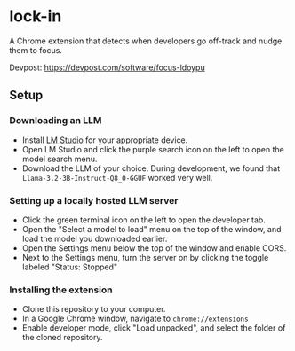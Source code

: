 # lock-in
A Chrome extension that detects when developers go off-track and nudge them to focus.

Devpost: https://devpost.com/software/focus-ldoypu 

## Setup

### Downloading an LLM

* Install [LM Studio](https://lmstudio.ai/) for your appropriate device.
* Open LM Studio and click the purple search icon on the left to open the model search menu.
* Download the LLM of your choice. During development, we found that `Llama-3.2-3B-Instruct-Q8_0-GGUF` worked very well.

### Setting up a locally hosted LLM server

* Click the green terminal icon on the left to open the developer tab.
* Open the "Select a model to load" menu on the top of the window, and load the model you downloaded earlier.
* Open the Settings menu below the top of the window and enable CORS.
* Next to the Settings menu, turn the server on by clicking the toggle labeled "Status: Stopped"

### Installing the extension

* Clone this repository to your computer.
* In a Google Chrome window, navigate to `chrome://extensions`
* Enable developer mode, click "Load unpacked", and select the folder of the cloned repository.



